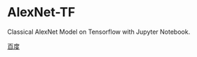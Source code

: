 # AlexNet-TF
Classical AlexNet Model on Tensorflow with Jupyter Notebook.
<html>
  <a href="www.baidu.com">百度</a>
</html>

